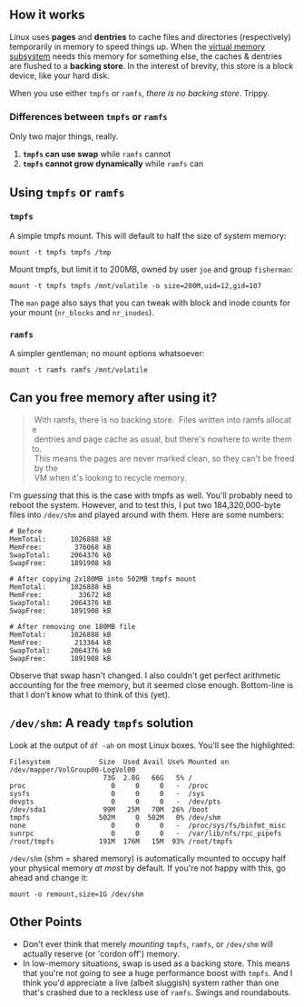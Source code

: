 How it works
------------

Linux uses **pages** and **dentries** to cache files and directories
(respectively) temporarily in memory to speed things up. When the
[virtual memory subsystem](http://www.redhat.com/magazine/001nov04/features/vm/) 
needs this memory for something else, the caches & dentries are flushed to a
**backing store**. In the interest of brevity, this store is a block
device, like your hard disk.

When you use either `tmpfs` or `ramfs`, *there is no backing store*.
Trippy.

### Differences between `tmpfs` or `ramfs`

Only two major things, really.

1.  **`tmpfs` can use swap** while `ramfs` cannot
2.  **`tmpfs` cannot grow dynamically** while `ramfs` can

Using `tmpfs` or `ramfs`
------------------------

### `tmpfs`

A simple tmpfs mount. This will default to half the size of system
memory:

    mount -t tmpfs tmpfs /tmp

Mount tmpfs, but limit it to 200MB, owned by user `joe` and group
`fisherman`:

    mount -t tmpfs tmpfs /mnt/volatile -o size=200M,uid=12,gid=107

The `man` page also says that you can tweak with block and inode counts
for your mount (`nr_blocks` and `nr_inodes`).

### `ramfs`

A simpler gentleman; no mount options whatsoever:

    mount -t ramfs ramfs /mnt/volatile

Can you free memory after using it?
-----------------------------------

>  With ramfs, there is no backing store.  Files written into ramfs allocate  
>  dentries and page cache as usual, but there's nowhere to write them to.  
>  This means the pages are never marked clean, so they can't be freed by the  
>  VM when it's looking to recycle memory.

I'm *guessing* that this is the case with tmpfs as well. You'll probably
need to reboot the system. However, and to test this, I put two
184,320,000-byte files into `/dev/shm` and played around with them. Here
are some numbers:

    # Before   
    MemTotal:      1026888 kB  
    MemFree:        376068 kB  
    SwapTotal:     2064376 kB  
    SwapFree:      1891908 kB  
      
    # After copying 2x180MB into 502MB tmpfs mount  
    MemTotal:      1026888 kB  
    MemFree:         33672 kB  
    SwapTotal:     2064376 kB  
    SwapFree:      1891908 kB  
      
    # After removing one 180MB file  
    MemTotal:      1026888 kB  
    MemFree:        213364 kB  
    SwapTotal:     2064376 kB  
    SwapFree:      1891908 kB

Observe that swap hasn't changed. I also couldn't get perfect arithmetic
accounting for the free memory, but it seemed close enough. Bottom-line
is that I don't know what to think of this (yet).

`/dev/shm`: A ready `tmpfs` solution
------------------------------------

Look at the output of `df -ah` on most Linux boxes. You'll see the
highlighted:

    Filesystem            Size  Used Avail Use% Mounted on  
    /dev/mapper/VolGroup00-LogVol00  
                           73G  2.8G   66G   5% /  
    proc                     0     0     0   -  /proc  
    sysfs                    0     0     0   -  /sys  
    devpts                   0     0     0   -  /dev/pts  
    /dev/sda1              99M   25M   70M  26% /boot  
    tmpfs                 502M     0  502M   0% /dev/shm
    none                     0     0     0   -  /proc/sys/fs/binfmt_misc  
    sunrpc                   0     0     0   -  /var/lib/nfs/rpc_pipefs  
    /root/tmpfs           191M  176M   15M  93% /root/tmpfs

`/dev/shm` (shm = shared memory) is automatically mounted to occupy half
your physical memory *at most* by default. If you're not happy with
this, go ahead and change it:

    mount -o remount,size=1G /dev/shm

Other Points
------------

*   Don't ever think that merely *mounting* `tmpfs`, `ramfs`, or
    `/dev/shm` will actually reserve (or 'cordon off') memory.
*   In low-memory situations, swap is used as a backing store. This
    means that you're not going to see a huge performance boost with
    `tmpfs`. And I think you'd appreciate a live (albeit sluggish)
    system rather than one that's crashed due to a reckless use of
    `ramfs`. Swings and roundabouts.
